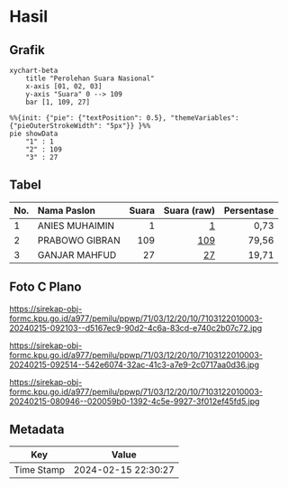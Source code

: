 # Hasil

## Grafik

```mermaid
xychart-beta
    title "Perolehan Suara Nasional"
    x-axis [01, 02, 03]
    y-axis "Suara" 0 --> 109
    bar [1, 109, 27]
```

```mermaid
%%{init: {"pie": {"textPosition": 0.5}, "themeVariables": {"pieOuterStrokeWidth": "5px"}} }%%
pie showData
    "1" : 1
    "2" : 109
    "3" : 27
```

## Tabel

| No. | Nama Paslon    | Suara | Suara (raw) | Persentase |
|:--- |:-------------- | -----:| -----------:| ----------:|
| 1   | ANIES MUHAIMIN | 1     | [1][p-1]    | 0,73       |
| 2   | PRABOWO GIBRAN | 109   | [109][p-2]  | 79,56      |
| 3   | GANJAR MAHFUD  | 27    | [27][p-3]   | 19,71      |


[p-1]: https://github.com/gigit-pemilu/pemilu-2024/blob/main/pilpres/hitung-suara/sub/71-sulawesi-utara/sub/03-kepulauan-sangihe/sub/12-tamako/sub/2010-makalekuhe/sub/003-tps/sub/paslon-1.txt
[p-2]: https://github.com/gigit-pemilu/pemilu-2024/blob/main/pilpres/hitung-suara/sub/71-sulawesi-utara/sub/03-kepulauan-sangihe/sub/12-tamako/sub/2010-makalekuhe/sub/003-tps/sub/paslon-2.txt
[p-3]: https://github.com/gigit-pemilu/pemilu-2024/blob/main/pilpres/hitung-suara/sub/71-sulawesi-utara/sub/03-kepulauan-sangihe/sub/12-tamako/sub/2010-makalekuhe/sub/003-tps/sub/paslon-3.txt

## Foto C Plano

https://sirekap-obj-formc.kpu.go.id/a977/pemilu/ppwp/71/03/12/20/10/7103122010003-20240215-092103--d5167ec9-90d2-4c6a-83cd-e740c2b07c72.jpg

https://sirekap-obj-formc.kpu.go.id/a977/pemilu/ppwp/71/03/12/20/10/7103122010003-20240215-092514--542e6074-32ac-41c3-a7e9-2c0717aa0d36.jpg

https://sirekap-obj-formc.kpu.go.id/a977/pemilu/ppwp/71/03/12/20/10/7103122010003-20240215-080946--020059b0-1392-4c5e-9927-3f012ef45fd5.jpg


## Metadata

| Key        | Value               |
| ---------- | ------------------- |
| Time Stamp | 2024-02-15 22:30:27 |



